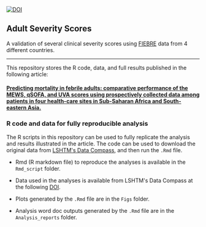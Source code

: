 <a href="https://zenodo.org/doi/10.5281/zenodo.13376618"><img src="https://zenodo.org/badge/400505843.svg" alt="DOI"></a>

## Adult Severity Scores 
A validation of several clinical severity scores using [FIEBRE](https://www.lshtm.ac.uk/research/centres-projects-groups/fiebre) data from 4 different countries. 

--------------------------------------------------------------------------------

This repository stores the R code, data, and full results published in the following article: 

#### [Predicting mortality in febrile adults: comparative performance of the MEWS, qSOFA, and UVA scores using prospectively collected data among patients in four health-care sites in Sub-Saharan Africa and South-eastern Asia.](https://doi.org/10.1016/j.eclinm.2024.102856)


### R code and data for fully reproducible analysis

The R scripts in this repository can be used to fully replicate the analysis and results illustrated in the article. The code can be used to download the original data from [LSHTM's Data Compass](https://doi.org/10.17037/DATA.00004332), and then run the `.Rmd` file.

  * Rmd (R markdown file) to reproduce the analyses is available in the `Rmd_script` folder. 

  * Data used in the analyses is available from LSHTM's Data Compass at the following [DOI](https://doi.org/10.17037/DATA.00004332). 

  * Plots generated by the `.Rmd` file are in the `Figs` folder. 

  * Analysis word doc outputs generated by the `.Rmd` file are in the `Analysis_reports` folder. 
  
